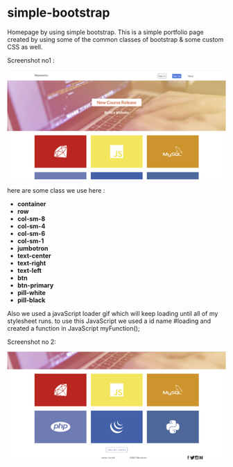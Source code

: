 # simple-bootstrap
Homepage by using simple bootstrap.
This is a simple portfolio page created by using some of the common classes of bootstrap & some custom CSS as well.

Screenshot no1 :

![](./image/ss11.png)

here are some class we use here : 

- **container**
- **row**
- **col-sm-8**
- **col-sm-4**
- **col-sm-6**
- **col-sm-1**
- **jumbotron**
- **text-center**
- **text-right**
- **text-left**
- **btn**
-  **btn-primary**
- **pill-white**
- **pill-black**


Also we used a javaScript loader gif which will keep loading until all of my stylesheet runs. 
to use this JavaScript we used a id name #loading and created a function in JavaScript myFunction();



Screenshot no 2:

![](./image/ss22.png)
